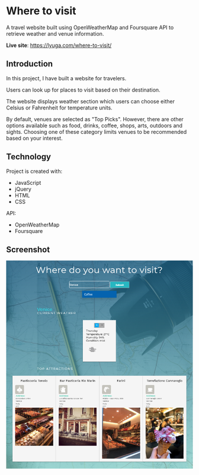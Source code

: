 # Where to visit
A travel website built using OpenWeatherMap and Foursquare API to retrieve weather and venue information.

**Live site**: https://lyuga.com/where-to-visit/
## Introduction
In this project, I have built a website for travelers.

Users can look up for places to visit based on their destination.

The website displays weather section which users can choose either Celsius or Fahrenheit for temperature units.

By default, venues are selected as "Top Picks".
However, there are other options available such as food, drinks, coffee, shops, arts, outdoors and sights.
Choosing one of these category limits venues to be recommended based on your interest.

## Technology
Project is created with:
- JavaScript
- jQuery
- HTML
- CSS

API:
- OpenWeatherMap
- Foursquare

## Screenshot
![Screenshot](https://raw.githubusercontent.com/lyuga/where-to-visit/screenshots/where-to-visit.png)

